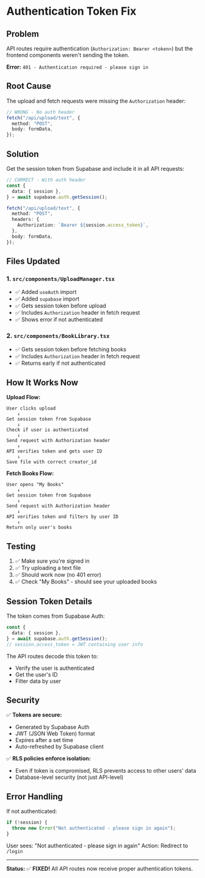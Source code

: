 # Authentication Token Fix

## Problem

API routes require authentication (`Authorization: Bearer <token>`) but the frontend components weren't sending the token.

**Error:** `401 - Authentication required - please sign in`

## Root Cause

The upload and fetch requests were missing the `Authorization` header:

```typescript
// WRONG - No auth header
fetch("/api/upload/text", {
  method: "POST",
  body: formData,
});
```

## Solution

Get the session token from Supabase and include it in all API requests:

```typescript
// CORRECT - With auth header
const {
  data: { session },
} = await supabase.auth.getSession();

fetch("/api/upload/text", {
  method: "POST",
  headers: {
    Authorization: `Bearer ${session.access_token}`,
  },
  body: formData,
});
```

## Files Updated

### 1. `src/components/UploadManager.tsx`

- ✅ Added `useAuth` import
- ✅ Added `supabase` import
- ✅ Gets session token before upload
- ✅ Includes `Authorization` header in fetch request
- ✅ Shows error if not authenticated

### 2. `src/components/BookLibrary.tsx`

- ✅ Gets session token before fetching books
- ✅ Includes `Authorization` header in fetch request
- ✅ Returns early if not authenticated

## How It Works Now

**Upload Flow:**

```
User clicks upload
    ↓
Get session token from Supabase
    ↓
Check if user is authenticated
    ↓
Send request with Authorization header
    ↓
API verifies token and gets user ID
    ↓
Save file with correct creator_id
```

**Fetch Books Flow:**

```
User opens "My Books"
    ↓
Get session token from Supabase
    ↓
Send request with Authorization header
    ↓
API verifies token and filters by user ID
    ↓
Return only user's books
```

## Testing

1. ✅ Make sure you're signed in
2. ✅ Try uploading a text file
3. ✅ Should work now (no 401 error)
4. ✅ Check "My Books" - should see your uploaded books

## Session Token Details

The token comes from Supabase Auth:

```typescript
const {
  data: { session },
} = await supabase.auth.getSession();
// session.access_token = JWT containing user info
```

The API routes decode this token to:

- Verify the user is authenticated
- Get the user's ID
- Filter data by user

## Security

✅ **Tokens are secure:**

- Generated by Supabase Auth
- JWT (JSON Web Token) format
- Expires after a set time
- Auto-refreshed by Supabase client

✅ **RLS policies enforce isolation:**

- Even if token is compromised, RLS prevents access to other users' data
- Database-level security (not just API-level)

## Error Handling

If not authenticated:

```typescript
if (!session) {
  throw new Error("Not authenticated - please sign in again");
}
```

User sees: "Not authenticated - please sign in again"
Action: Redirect to `/login`

---

**Status:** ✅ **FIXED!** All API routes now receive proper authentication tokens.
